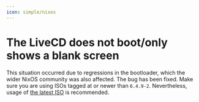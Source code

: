 ```yaml
---
icon: simple/nixos
---
```


# The LiveCD does not boot/only shows a blank screen

This situation occurred due to regressions in the bootloader, which the wider NixOS community was also affected.
The bug has been fixed. Make sure you are using ISOs tagged at or newer than `6.4.9-2`. Nevertheless, usage of [the latest ISO](https://github.com/t2linux/nixos-t2-iso/releases/latest) is recommended.
